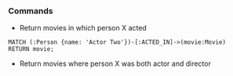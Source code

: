 ### Commands

- Return movies in which person X acted

```
MATCH (:Person {name: 'Actor Two'})-[:ACTED_IN]->(movie:Movie)
RETURN movie;
```

- Return movies where person X was both actor and director